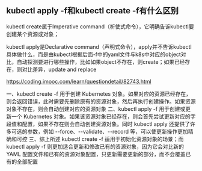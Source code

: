 ## kubectl apply -f和kubectl create -f有什么区别



kubectl create属于Imperative command（祈使式命令），它明确告诉kubectl要创建某个资源或对象；

kubectl apply是Declarative command（声明式命令），apply并不告诉kubectl具体做什么，而是由kubectl根据后面-f中的yaml文件与k8s中对应的object对比，自动探测要进行哪些操作，比如如果object不存在，则create；如果已经存在，则对比差异，update and replace

 

https://coding.imooc.com/learn/questiondetail/82743.html





一、kubectl create -f
用于创建 Kubernetes 对象。如果对应的资源已经存在，则会返回错误，此时需要先删除原有的资源对象，然后再执行创建操作。如果资源对象不存在，则会自动创建对应的资源对象
二、kubectl apply -f
用于创建或更新一个 Kubernetes 对象。如果该资源对象已经存在，则会首先尝试更新对应的字段值和配置，如果不存在则会自动创建资源对象。同时 kubectl apply 还提供了许多可选的参数，例如 --force、--validate、--record 等，可以使更新操作更加精确和可控
三、综上所述
kubectl create -f 适用于初始化资源对象的场景；而kubectl apply -f 则更加适合更新和修改已有的资源对象，因为它会对比新的 YAML 配置文件和已有的资源对象配置，只更新需要更新的部分，而不会覆盖已有的全部配置



